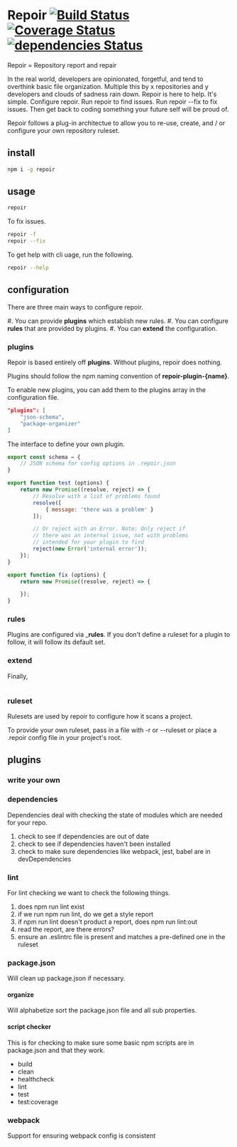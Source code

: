 
# Repoir [![Build Status](https://travis-ci.org/repoir/repoir.svg?branch=master)](https://travis-ci.org/repoir/repoir) [![Coverage Status](https://coveralls.io/repos/github/repoir/repoir/badge.svg?branch=master)](https://coveralls.io/github/repoir/repoir?branch=master) [![dependencies Status](https://david-dm.org/repoir/repoir/status.svg)](https://david-dm.org/repoir/repoir)

Repoir = Repository report and repair

In the real world, developers are opinionated, forgetful, and tend to overthink basic file organization. Multiple this by x repositories and y developers and clouds of sadness rain down. Repoir is here to help. It's simple. Configure repoir. Run repoir to find issues. Run repoir --fix to fix issues. Then get back to coding something your future self will be proud of.

Repoir follows a plug-in architectue to allow you to re-use, create, and / or configure your own repository ruleset.

## install

```bash
npm i -g repoir
```

## usage

```bash
repoir
```

To fix issues.

```bash
repoir -f
repoir --fix
```

To get help with cli uage, run the following.

```bash
repoir --help
```

## configuration

There are three main ways to configure repoir.

#. You can provide __plugins__ which establish new rules.
#. You can configure __rules__ that are provided by plugins.
#. You can __extend__ the configuration.

### plugins

Repoir is based entirely off __plugins__. Without plugins, repoir does nothing.

Plugins should follow the npm naming convention of __repoir-plugin-{name}__.

To enable new plugins, you can add them to the plugins array in the configuration file.

```json
"plugins": [
	"json-schema",
	"package-organizer"
]
```

The interface to define your own plugin.

```javascript
export const schema = {
    // JSON schema for config options in .repoir.json
}

export function test (options) {
    return new Promise((resolve, reject) => {
        // Resolve with a list of problems found
        resolve([
            { message: 'there was a problem' }
        ]);

        // Or reject with an Error. Note: Only reject if
        // there was an internal issue, not with problems
        // intended for your plugin to find
        reject(new Error('internal error'));
    });
}

export function fix (options) {
    return new Promise((resolve, reject) => {

    });
}
```

### rules

Plugins are configured via ___rules__. If you don't define a ruleset for a plugin to follow, it will follow its default set.

### extend

Finally,

```

```

### ruleset

Rulesets are used by repoir to configure how it scans a project.

To provide your own ruleset, pass in a file with -r or --ruleset or place a .repoir config file in your project's root.


## plugins

### write your own


### dependencies

Dependencies deal with checking the state of modules which are needed for your repo.

1. check to see if dependencies are out of date
2. check to see if dependencies haven't been installed
3. check to make sure dependencies like webpack, jest, babel are in devDependencies


### lint

For lint checking we want to check the following things.

1. does npm run lint exist
2. if we run npm run lint, do we get a style report
3. if npm run lint doesn't product a report, does npm run lint:out
4. read the report, are there errors?
5. ensure an .eslintrc file is present and matches a pre-defined one in the ruleset

### package.json

Will clean up package.json if necessary.

#### organize

Will alphabetize sort the package.json file and all sub properties.

#### script checker

This is for checking to make sure some basic npm scripts are in package.json and that they work.

* build
* clean
* healthcheck
* lint
* test
* test:coverage


### webpack

Support for ensuring webpack config is consistent
